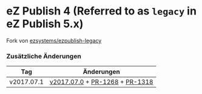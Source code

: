 eZ Publish 4 (Referred to as `legacy` in eZ Publish 5.x)
=======================================================

Fork von [ezsystems/ezpublish-legacy](https://github.com/ezsystems/ezpublish-legacy)

### Zusätzliche Änderungen

| Tag | Änderungen |
| ---  | ---  |
| v2017.07.1  | [v2017.07.0](https://github.com/netgen/ezpublish-legacy/releases/tag/v2017.07.0) + [PR-1268](https://github.com/ezsystems/ezpublish-legacy/pull/1268) + [PR-1318](https://github.com/ezsystems/ezpublish-legacy/pull/1318) |
